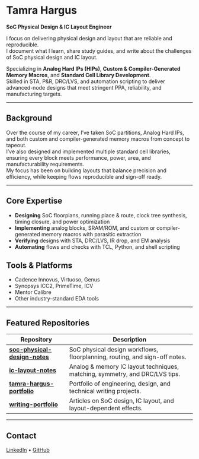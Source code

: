 # Tamra Hargus  
**SoC Physical Design & IC Layout Engineer**

I focus on delivering physical design and layout that are reliable and reproducible.  
I document what I learn, share study guides, and write about the challenges of SoC physical design and IC layout.  

Specializing in **Analog Hard IPs (HIPs)**, **Custom & Compiler-Generated Memory Macros**, and **Standard Cell Library Development**.  
Skilled in STA, P&R, DRC/LVS, and automation scripting to deliver advanced-node designs that meet stringent PPA, reliability, and manufacturing targets.

---

## Background
Over the course of my career, I’ve taken SoC partitions, Analog Hard IPs, and both custom and compiler-generated memory macros from concept to tapeout.  
I’ve also designed and implemented multiple standard cell libraries, ensuring every block meets performance, power, area, and manufacturability requirements.  
My focus has been on building layouts that balance precision and efficiency, while keeping flows reproducible and sign-off ready.

---

## Core Expertise
- **Designing** SoC floorplans, running place & route, clock tree synthesis, timing closure, and power optimization  
- **Implementing** analog blocks, SRAM/ROM, and custom or compiler-generated memory macros with parasitic extraction  
- **Verifying** designs with STA, DRC/LVS, IR drop, and EM analysis  
- **Automating** flows and checks with TCL, Python, and shell scripting

## Tools & Platforms
- Cadence Innovus, Virtuoso, Genus  
- Synopsys ICC2, PrimeTime, ICV  
- Mentor Calibre  
- Other industry-standard EDA tools

---

## Featured Repositories

| Repository | Description |
|------------|-------------|
| [**soc-physical-design-notes**](https://github.com/tamrahargus/soc-physical-design-notes) | SoC physical design workflows, floorplanning, routing, and sign-off notes. |
| [**ic-layout-notes**](https://github.com/tamrahargus/ic-layout-notes) | Analog & memory IC layout techniques, matching, symmetry, and DRC/LVS tips. |
| [**tamra-hargus-portfolio**](https://github.com/tamrahargus/tamra-hargus-portfolio) | Portfolio of engineering, design, and technical writing projects. |
| [**writing-portfolio**](https://github.com/tamrahargus/writing-portfolio) | Articles on SoC design, IC layout, and layout-dependent effects. |

---

## Contact
[LinkedIn](https://linkedin.com/in/tamrahargus) • [GitHub](https://github.com/tamrahargus)
